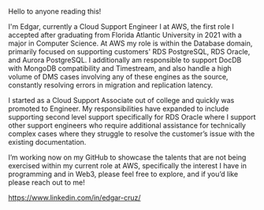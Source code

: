 Hello to anyone reading this!

I'm Edgar, currently a Cloud Support Engineer I at AWS, the first role I accepted after graduating from Florida Atlantic University in 2021 with a major in Computer Science. At AWS my role is within the Database domain, primarily focused on supporting customers' RDS PostgreSQL, RDS Oracle, and Aurora PostgreSQL. I additionally am responsible to support DocDB with MongoDB compatibility and Timestream, and also handle a high volume of DMS cases involving any of these engines as the source, constantly resolving errors in migration and replication latency.

I started as a Cloud Support Associate out of college and quickly was promoted to Engineer. My responsibilities have expanded to include supporting second level support specifically for RDS Oracle where I support other support engineers who require additional assistance for technically complex cases where they struggle to resolve the customer’s issue with the existing documentation.

I’m working now on my GitHub to showcase the talents that are not being exercised within my current role at AWS, specifically the interest I have in programming and in Web3, please feel free to explore, and if you’d like please reach out to me!

https://www.linkedin.com/in/edgar-cruz/
